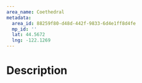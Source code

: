 ```yaml
---
area_name: Coethedral
metadata:
  area_id: 88259f80-d48d-442f-9833-6d4e1ff8d4fe
  mp_id: ''
  lat: 44.5672
  lng: -122.1269
---
```

# Description
